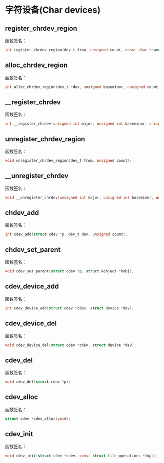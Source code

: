 # 字符设备(Char devices)

## register_chrdev_region

函数签名：
```c
int register_chrdev_region(dev_t from, unsigned count, const char *name);
```

## alloc_chrdev_region

函数签名：
```c
int alloc_chrdev_region(dev_t *dev, unsigned baseminor, unsigned count, const char *name);
```

## __register_chrdev

函数签名：
```c
int __register_chrdev(unsigned int major, unsigned int baseminor, unsigned int count, const char *name, const struct file_operations *fops);
```

## unregister_chrdev_region

函数签名：
```c
void unregister_chrdev_region(dev_t from, unsigned count);
```

## __unregister_chrdev

函数签名：
```c
void __unregister_chrdev(unsigned int major, unsigned int baseminor, unsigned int count, const char *name);
```

## chdev_add

函数签名：
```c
int cdev_add(struct cdev *p, dev_t dev, unsigned count);
```

## chdev_set_parent

函数签名：
```c
void cdev_set_parent(struct cdev *p, struct kobject *kobj);
```

## cdev_device_add

函数签名：
```c
int cdev_device_add(struct cdev *cdev, struct device *dev);
```

## cdev_device_del

函数签名：
```c
void cdev_device_del(struct cdev *cdev, struct device *dev);
```

## cdev_del

函数签名：
```c
void cdev_del(struct cdev *p);
```

## cdev_alloc

函数签名：
```c
struct cdev *cdev_alloc(void);
```

## cdev_init

函数签名：
```c
void cdev_init(struct cdev *cdev, const struct file_operations *fops);
```



